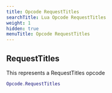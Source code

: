 ```yaml
---
title: Opcode RequestTitles
searchTitle: Lua Opcode RequestTitles
weight: 1
hidden: true
menuTitle: Opcode RequestTitles
---
```

## RequestTitles

This represents a RequestTitles opcode
```lua
Opcode.RequestTitles
```